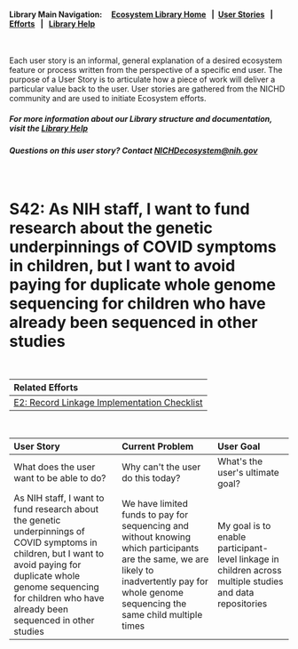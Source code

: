 #### Library Main Navigation: &nbsp; &nbsp; <b> [Ecosystem Library Home](https://github.com/NIH-NICHD-Ecosystem) </b> &nbsp; | &nbsp;[User Stories](https://github.com/NIH-NICHD-Ecosystem/UserStories/blob/main/README.md) &nbsp; | &nbsp; [Efforts](https://github.com/NIH-NICHD-Ecosystem/Efforts/blob/main/README.md) &nbsp; | &nbsp; [Library Help](https://github.com/NIH-NICHD-Ecosystem/LibraryHelp/blob/main/README.md)
</br>

Each user story is an informal, general explanation of a desired ecosystem feature or process written from the perspective of a specific end user. The purpose of a User Story is to articulate how a piece of work will deliver a particular value back to the user. User stories are gathered from the NICHD community and are used to initiate Ecosystem efforts.

##### For more information about our Library structure and documentation, visit the [Library Help](https://github.com/NIH-NICHD-Ecosystem/LibraryHelp/blob/main/README.md) 
##### Questions on this user story? Contact [NICHDecosystem@nih.gov](mailto:NICHDecosystem@nih.gov?subject=Ecosystem_Library)
<br>

# S42: As NIH staff, I want to fund research about the genetic underpinnings of COVID symptoms in children, but I want to avoid paying for duplicate whole genome sequencing for children who have already been sequenced in other studies  

<br>

| Related Efforts | 
| :------------- | 
| [E2: Record Linkage Implementation Checklist](https://github.com/NIH-NICHD-Ecosystem/E2_Record-Linkage-Implementation-Checklist/blob/main/README.md) | 

<br>

| User Story | Current Problem | User Goal
| :------------- | :------------ | :------------ |
| What does the user want to be able to do? | Why can't the user do this today? | What's the user's ultimate goal? 
| As NIH staff, I want to fund research about the genetic underpinnings of COVID symptoms in children, but I want to avoid paying for duplicate whole genome sequencing for children who have already been sequenced in other studies | We have limited funds to pay for sequencing and without knowing which participants are the same, we are likely to inadvertently pay for whole genome sequencing the same child multiple times | My goal is to enable participant-level linkage in children across multiple studies and data repositories

<br>
